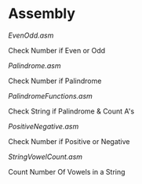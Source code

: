 # Assembly

*EvenOdd.asm*

Check Number if Even or Odd


*Palindrome.asm*

Check Number if Palindrome


*PalindromeFunctions.asm*

Check String if Palindrome & Count A's


*PositiveNegative.asm*

Check Number if Positive or Negative


*StringVowelCount.asm*

Count Number Of Vowels in a String
